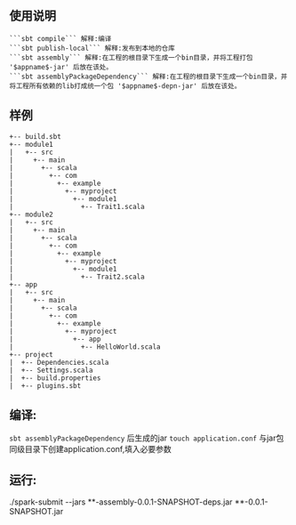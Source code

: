 ## 使用说明
~~~
```sbt compile``` 解释:编译
```sbt publish-local``` 解释:发布到本地的仓库
```sbt assembly``` 解释:在工程的根目录下生成一个bin目录，并将工程打包 '$appname$-jar' 后放在该处。
```sbt assemblyPackageDependency``` 解释:在工程的根目录下生成一个bin目录，并将工程所有依赖的lib打成统一个包 '$appname$-depn-jar' 后放在该处。
~~~

## 样例
~~~
+-- build.sbt
+-- module1
|   +-- src
|     +-- main
|       +-- scala
|         +-- com
|           +-- example
|             +-- myproject
|               +-- module1
|                 +-- Trait1.scala
+-- module2
|   +-- src
|     +-- main
|       +-- scala
|         +-- com
|           +-- example
|             +-- myproject
|               +-- module1
|                 +-- Trait2.scala
+-- app
|   +-- src
|     +-- main
|       +-- scala
|         +-- com
|           +-- example
|             +-- myproject
|               +-- app
|                 +-- HelloWorld.scala
+-- project
|  +-- Dependencies.scala
|  +-- Settings.scala
|  +-- build.properties
|  +-- plugins.sbt
~~~

## 编译:
```sbt assemblyPackageDependency``` 后生成的jar
```touch application.conf``` 与jar包同级目录下创建application.conf,填入必要参数

## 运行:
./spark-submit --jars **-assembly-0.0.1-SNAPSHOT-deps.jar **-0.0.1-SNAPSHOT.jar

